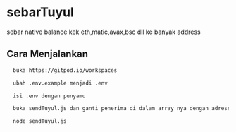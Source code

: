 # sebarTuyul
sebar native balance kek eth,matic,avax,bsc dll ke banyak address


## Cara Menjalankan


```bash
  buka https://gitpod.io/workspaces
```
```bash
  ubah .env.example menjadi .env
```
```bash
  isi .env dengan punyamu
```
```bash
  buka sendTuyul.js dan ganti penerima di dalam array nya dengan adress tuyulmu
```
```bash
  node sendTuyul.js
```
